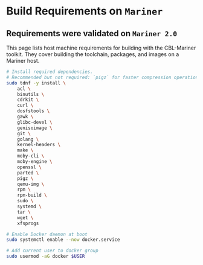 
# Build Requirements on `Mariner`

## Requirements were validated on `Mariner 2.0`

This page lists host machine requirements for building with the CBL-Mariner toolkit. They cover building the toolchain, packages, and images on a Mariner host.

```bash
# Install required dependencies.
# Recommended but not required: `pigz` for faster compression operations.
sudo tdnf -y install \
    acl \
    binutils \
    cdrkit \
    curl \
    dosfstools \
    gawk \
    glibc-devel \
    genisoimage \
    git \
    golang \
    kernel-headers \
    make \
    moby-cli \
    moby-engine \
    openssl \
    parted \
    pigz \
    qemu-img \
    rpm \
    rpm-build \
    sudo \
    systemd \
    tar \
    wget \
    xfsprogs

# Enable Docker daemon at boot
sudo systemctl enable --now docker.service

# Add current user to docker group
sudo usermod -aG docker $USER
```
